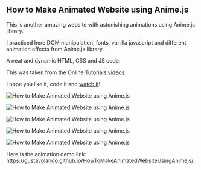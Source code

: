 ## How to Make Animated Website using Anime.js

This is another amazing website with astonishing animations using Anime.js library.

I practiced here DOM manipulation, fonts, vanilla javascript and different animation effects from Anime.js library.

A neat and dynamic HTML, CSS and JS code.

This was taken from the Online Tutorials [videos](https://www.youtube.com/watch?v=PCSHoqurhM4)

I hope you like it, code it and [watch it](https://gustavolando.github.io/HowToMakeAnimatedWebsiteUsingAnimejs/)!

![How to Make Animated Website using Anime.js](https://gustavolando.github.io/otHowToMakeAnimatedWebsiteUsingAnimejs/How%20to%20Make%20Animated%20Website%20using%20Anime.js%201.png)

![How to Make Animated Website using Anime.js](https://gustavolando.github.io/otHowToMakeAnimatedWebsiteUsingAnimejs/How%20to%20Make%20Animated%20Website%20using%20Anime.js%202.png)

![How to Make Animated Website using Anime.js](https://gustavolando.github.io/otHowToMakeAnimatedWebsiteUsingAnimejs/How%20to%20Make%20Animated%20Website%20using%20Anime.js%203.png)

![How to Make Animated Website using Anime.js](https://gustavolando.github.io/otHowToMakeAnimatedWebsiteUsingAnimejs/How%20to%20Make%20Animated%20Website%20using%20Anime.js%204.png)

![How to Make Animated Website using Anime.js](https://gustavolando.github.io/otHowToMakeAnimatedWebsiteUsingAnimejs/How%20to%20Make%20Animated%20Website%20using%20Anime.js%205.png)

Here is the animation demo link:  https://gustavolando.github.io/HowToMakeAnimatedWebsiteUsingAnimejs/
